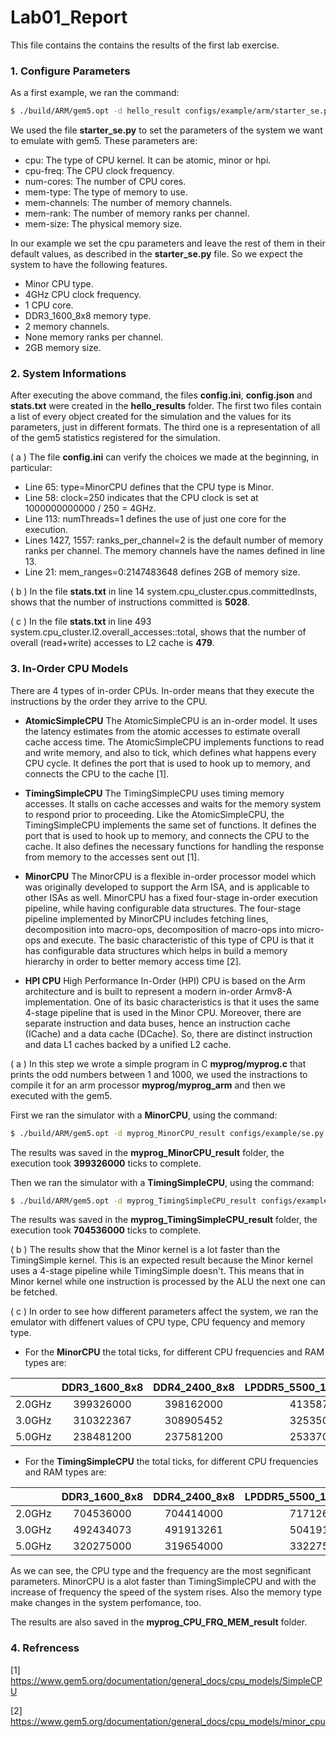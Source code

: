 # Lab01_Report
This file contains the contains the results of the first lab exercise.

### 1. Configure Parameters
As a first example, we ran the command:

```bash
$ ./build/ARM/gem5.opt -d hello_result configs/example/arm/starter_se.py --cpu="minor" "tests/test-progs/hello/bin/arm/linux/hello"
```
 
 We used the file **starter_se.py** to set the parameters of the system we want to emulate with gem5. These parameters are:
 
 - cpu: The type of CPU kernel. It can be atomic, minor or hpi.
 - cpu-freq: The CPU clock frequency.
 - num-cores: The number of CPU cores.
 - mem-type: The type of memory to use.
 - mem-channels: The number of memory channels.
 - mem-rank: The number of memory ranks per channel.
 - mem-size: The physical memory size.
 
 In our example we set the cpu parameters and leave the rest of them in their default values, as described in the **starter_se.py** file. So we expect the system to have the following features.

- Minor CPU type.
- 4GHz CPU clock frequency.
- 1 CPU core.
- DDR3_1600_8x8 memory type.
- 2 memory channels.
- None memory ranks per channel.
- 2GB memory size.

### 2. System Informations
After executing the above command, the files **config.ini**, **config.json** and **stats.txt** were created in the **hello_results** folder. The first two files contain a list of every object created for the simulation and the values for its parameters, just in different formats. The third one is a representation of all of the gem5 statistics registered for the simulation.

( a ) The file **config.ini** can verify the choices we made at the beginning, in particular:

- Line 65: type=MinorCPU defines that the CPU type is Minor.
- Line 58: clock=250 indicates that the CPU clock is set at 1000000000000 / 250 = 4GHz.
- Line 113: numThreads=1 defines the use of just one core for the execution.
- Lines 1427, 1557: ranks_per_channel=2 is the default number of memory ranks per channel. The memory channels have the names defined in line 13.
- Line 21: mem_ranges=0:2147483648 defines 2GB of memory size.

( b ) In the file **stats.txt** in line 14 system.cpu_cluster.cpus.committedInsts, shows that the number of instructions committed is **5028**.

( c ) In the file **stats.txt** in line 493 system.cpu_cluster.l2.overall_accesses::total, shows that the number of overall (read+write) accesses to L2 cache is **479**.

### 3. In-Order CPU Models
There are 4 types of in-order CPUs. In-order means that they execute the instructions by the order they arrive to the CPU.

- **AtomicSimpleCPU**
The AtomicSimpleCPU is an in-order model. It uses the latency estimates from the atomic accesses to estimate overall cache access time. The AtomicSimpleCPU implements functions to read and write memory, and also to tick, which defines what happens every CPU cycle. It defines the port that is used to hook up to memory, and connects the CPU to the cache [1].

- **TimingSimpleCPU**
The TimingSimpleCPU uses timing memory accesses. It stalls on cache accesses and waits for the memory system to respond prior to proceeding. Like the AtomicSimpleCPU, the TimingSimpleCPU implements the same set of functions. It defines the port that is used to hook up to memory, and connects the CPU to the cache. It also defines the necessary functions for handling the response from memory to the accesses sent out [1].

- **MinorCPU**
The MinorCPU is a flexible in-order processor model which was originally developed to support the Arm ISA, and is applicable to other ISAs as well. MinorCPU has a fixed four-stage in-order execution pipeline, while having configurable data structures. The four-stage pipeline implemented by MinorCPU includes fetching lines, decomposition into macro-ops, decomposition of macro-ops into micro-ops and execute. The basic characteristic of this type of CPU is that it has configurable data structures which helps in build a memory hierarchy in order to better memory access time [2].

- **HPI CPU**
High Performance In-Order (HPI) CPU is based on the Arm architecture and is built to represent a modern in-order Armv8-A implementation. One of its basic characteristics is that it uses the same 4-stage pipeline that is used in the Minor CPU. Moreover, there are separate instruction and data buses, hence an instruction cache (ICache) and a data cache (DCache). So, there are distinct instruction and data L1 caches backed by a unified L2 cache.

( a ) In this step we wrοte a simple program in C **myprog/myprog.c** that prints the odd numbers between 1 and 1000, we used the instractions to compile it for an arm processor **myprog/myprog_arm** and then we executed with the gem5.

First we ran the simulator with a **MinorCPU**, using the command:

```bash
$ ./build/ARM/gem5.opt -d myprog_MinorCPU_result configs/example/se.py --cpu-type=MinorCPU --caches -c 'myprog/myprog_arm'
```

The results was saved in the **myprog_MinorCPU_result** folder, the execution took **399326000** ticks to complete.

Then we ran the simulator with a **TimingSimpleCPU**, using the command:

```bash
$ ./build/ARM/gem5.opt -d myprog_TimingSimpleCPU_result configs/example/se.py --cpu-type=TimingSimpleCPU --caches -c 'myprog/myprog_arm'
```

The results was saved in the **myprog_TimingSimpleCPU_result** folder, the execution took **704536000** ticks to complete.

( b ) The results show that the Minor kernel is a lot faster than the TimingSimple kernel. This is an expected result because the Minor kernel uses a 4-stage pipeline while TimingSimple doesn't. This means that in Minor kernel while one instruction is processed by the ALU the next one can be fetched.

( c ) In order to see how different parameters affect the system, we ran the emulator with diffenert values of CPU type, CPU fequency and memory type.

- For the **MinorCPU** the total ticks, for different CPU frequencies and RAM types are:

|   | DDR3_1600_8x8 | DDR4_2400_8x8 | LPDDR5_5500_1x16_8B_BL32 |
|:------:|:-----------:|:-----------:|:-----------:|
| 2.0GHz | 399326000 | 398162000 | 413587000 |
| 3.0GHz | 310322367 | 308905452 | 325350657 |
| 5.0GHz | 238481200 | 237581200 | 253370200 |

- For the **TimingSimpleCPU** the total ticks, for different CPU frequencies and RAM types are:

|   | DDR3_1600_8x8 | DDR4_2400_8x8 | LPDDR5_5500_1x16_8B_BL32 |
|:------:|:-----------:|:-----------:|:-----------:|
| 2.0GHz | 704536000 | 704414000 | 717126000 |
| 3.0GHz | 492434073 | 491913261 | 504191304 |
| 5.0GHz | 320275000 | 319654000 | 332275000 |

As we can see, the CPU type and the frequency are the most segnificant parameters. MinorCPU is a alot faster than TimingSimpleCPU and with the increase of frequency the speed of the system rises. Also the memory type make changes in the system perfomance, too.

The results are also saved in the **myprog_CPU_FRQ_MEM_result** folder.

### 4. Refrencess
[1] https://www.gem5.org/documentation/general_docs/cpu_models/SimpleCPU

[2] https://www.gem5.org/documentation/general_docs/cpu_models/minor_cpu


